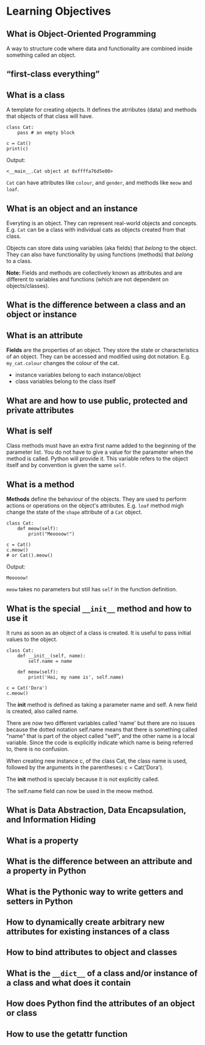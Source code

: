 

# Learning Objectives

## What is Object-Oriented Programming
A way to structure code where data and functionality are combined inside something called an object.


## “first-class everything”

## What is a class

A template for creating objects. It defines the atrributes (data) and methods that objects of that class will have. 

```
class Cat:
	pass # an empty block
	
c = Cat()
print(c)

```
Output:

```
<__main__.Cat object at 0xffffa76d5e80>
```

`Cat` can have attributes like `colour`, and `gender`, and methods like `meow` and `loaf`.

## What is an object and an instance
Everyting is an object. They can represent real-world objects and concepts. E.g. `Cat` can be a class with individual cats as objects created from that class.

Objects can store data using variables (aka fields) that *belong* to the object. They can also have functionality by using functions (methods) that *belong* to a class.

**Note:** Fields and methods are collectively known as attributes and are different to variables and functions (which are not dependent on objects/classes).

## What is the difference between a class and an object or instance

## What is an attribute
**Fields** are the properties of an object. They store the state or characteristics of an object. They can be accessed and modified using dot notation. E.g. `my_cat.colour` changes the colour of the cat.

- instance variables belong to each instance/object
- class variables belong to the class itself

## What are and how to use public, protected and private attributes

## What is self
Class methods must have an extra first name added to the beginning of the parameter list. You do not have to give a value for the parameter when the method is called. Python will provide it. This variable refers to the object itself and by convention is given the same `self`.

## What is a method
**Methods** define the behaviour of the objects. They are used to perform actions or operations on the object's attributes. E.g. `loaf` method migh change the state of the `shape` attribute of a `Cat` object.

```
class Cat:
	def meow(self):
		print("Meoooow!")
	
c = Cat()
c.meow()
# or Cat().meow()
```
Output:

```
Meoooow!
```
`meow` takes no parameters but still has `self` in the function definition.

## What is the special `__init__` method and how to use it

It runs as soon as an object of a class is created. It is useful to pass initial values to the object.

```
class Cat:
    def __init__(self, name):
        self.name = name

    def meow(self):
        print('Hai, my name is', self.name)

c = Cat('Dora')
c.meow()

```
The __init__ method is defined as taking a parameter name and self. A new field is created, also called name.

There are now two different variables called 'name' but there are no issues because the dotted notation self.name means that there is something called "name" that is part of the object called "self", and the other name is a local variable. Since the code is explicitly indicate which name is being referred to, there is no confusion.

When creating new instance c, of the class Cat, the class name is used, followed by the arguments in the parentheses: c = Cat('Dora').

The __init__ method is specialy because it is not explicitly called.

The self.name field can now be used in the meow method.

## What is Data Abstraction, Data Encapsulation, and Information Hiding

## What is a property

## What is the difference between an attribute and a property in Python

## What is the Pythonic way to write getters and setters in Python

## How to dynamically create arbitrary new attributes for existing instances of a class

## How to bind attributes to object and classes

## What is the `__dict__` of a class and/or instance of a class and what does it contain

## How does Python find the attributes of an object or class

## How to use the getattr function